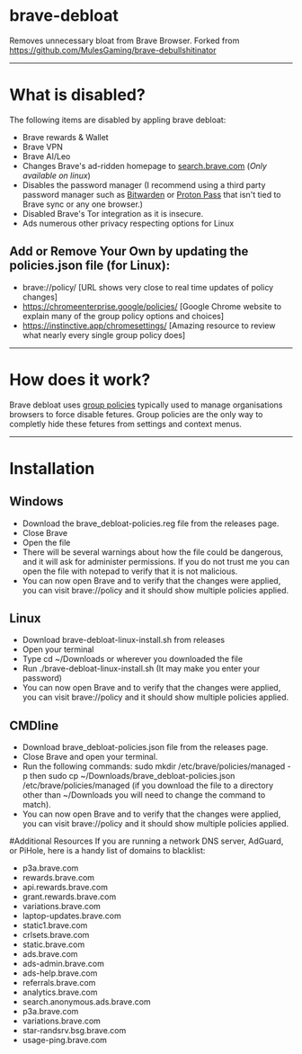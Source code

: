 # brave-debloat
Removes unnecessary bloat from Brave Browser. Forked from https://github.com/MulesGaming/brave-debullshitinator

-------

# What is disabled?

The following items are disabled by appling brave debloat:

* Brave rewards & Wallet
* Brave VPN
* Brave AI/Leo
* Changes Brave's ad-ridden homepage to [search.brave.com](https://search.brave.com) (*Only available on linux*)
* Disables the password manager (I recommend using a third party password manager such as [Bitwarden](https://bitwarden.com) or [Proton Pass](https://proton.me/pass) that isn't tied to Brave sync or any one browser.)
* Disabled Brave's Tor integration as it is insecure.
* Ads numerous other privacy respecting options for Linux

## Add or Remove Your Own by updating the policies.json file (for Linux):
* brave://policy/ [URL shows very close to real time updates of policy changes]
* https://chromeenterprise.google/policies/ [Google Chrome website to explain many of the group policy options and choices] 
* https://instinctive.app/chromesettings/  [Amazing resource to review what nearly every single group policy does]

-------

# How does it work?

Brave debloat uses [group policies](https://support.brave.com/hc/en-us/articles/360039248271-Group-Policy) typically used to manage organisations browsers to force disable fetures. Group policies are the only way to completly hide these fetures from settings and context menus.

-------

# Installation
## Windows
* Download the brave_debloat-policies.reg file from the releases page.
* Close Brave
* Open the file
* There will be several warnings about how the file could be dangerous, and it will ask for administer permissions. If you do not trust me you can open the file with notepad to verify that it is not malicious.
* You can now open Brave and to verify that the changes were applied, you can visit brave://policy and it should show multiple policies applied.

## Linux
* Download brave-debloat-linux-install.sh from releases
* Open your terminal
* Type cd ~/Downloads or wherever you downloaded the file
* Run ./brave-debloat-linux-install.sh (It may make you enter your password)
* You can now open Brave and to verify that the changes were applied, you can visit brave://policy and it should show multiple policies applied.

## CMDline
* Download brave_debloat-policies.json file from the releases page.
* Close Brave and open your terminal.
* Run the following commands: sudo mkdir /etc/brave/policies/managed -p then sudo cp ~/Downloads/brave_debloat-policies.json /etc/brave/policies/managed (if you download the file to a directory other than ~/Downloads you will need to change the command to match).
* You can now open Brave and to verify that the changes were applied, you can visit brave://policy and it should show multiple policies applied.

#Additional Resources
If you are running a network DNS server, AdGuard, or PiHole, here is a handy list of domains to blacklist:

* p3a.brave.com  
* rewards.brave.com  
* api.rewards.brave.com  
* grant.rewards.brave.com  
* variations.brave.com  
* laptop-updates.brave.com  
* static1.brave.com  
* crlsets.brave.com  
* static.brave.com  
* ads.brave.com  
* ads-admin.brave.com  
* ads-help.brave.com  
* referrals.brave.com  
* analytics.brave.com  
* search.anonymous.ads.brave.com  
* p3a.brave.com  
* variations.brave.com  
* star-randsrv.bsg.brave.com  
* usage-ping.brave.com
